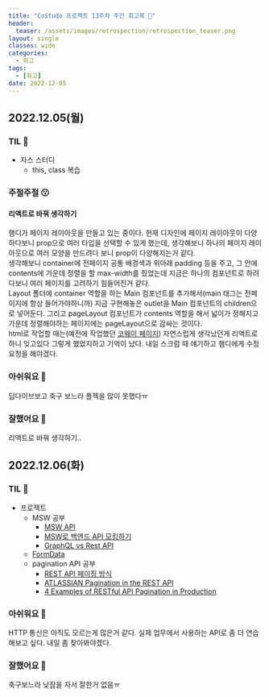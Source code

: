 ```yaml
---
title: "CoStudo 프로젝트 13주차 주간 회고록 🙂"
header:
  teaser: /assets/images/retrospection/retrospection_teaser.png
layout: single
classes: wide
categories:
  - 회고
tags:
  - [회고]
date: 2022-12-05
---
```


## 2022.12.05(월)

### TIL 🧐

- 자스 스터디
  - this, class 복습

### 주절주절 😗

#### 리액트로 바꿔 생각하기

햄디가 페이지 레이아웃을 만들고 있는 중이다. 현재 디자인에 페이지 레이아웃이 다양하다보니 prop으로 여러 타입을 선택할 수 있게 했는데, 생각해보니 하나의 페이지 레이아웃으로 여러 모양을 만드려다 보니 prop이 다양해지는거 같다.  
생각해보니 container에 전페이지 공통 배경색과 위아래 padding 등을 주고, 그 안에 contents에 가운데 정렬을 할 max-width를 줬었는데 지금은 하나의 컴포넌트로 하려다보니 여러 페이지를 고려하기 힘들어진거 같다.  
Layout 폴더에 container 역할을 하는 Main 컴포넌트를 추가해서(main 태그는 전페이지에 항상 들어가야하니까) 지금 구현해놓은 outlet을 Main 컴포넌트의 children으로 넣어둔다. 그리고 pageLayout 컴포넌트가 contents 역할을 해서 넓이가 정해지고 가운데 정렬해야하는 페이지에는 pageLayout으로 감싸는 것이다.  
html로 작업할 때는(예전에 작업했던 [코웨이 페이지](https://www.coway.com/cowayservice/mattress/info)) 자연스럽게 생각났던게 리액트로 하니 잊고있다 그렇게 했었지하고 기억이 났다. 내일 스크럼 때 얘기하고 햄디에게 수정 요청을 해야겠다.

### 아쉬워요 🙁

딥다이브보고 축구 보느라 플젝을 많이 못했다ㅠ

### 잘했어요 🙂

리액트로 바꿔 생각하기..

## 2022.12.06(화)

### TIL 🧐

- 프로젝트
  - MSW 공부
    - [MSW API](https://mswjs.io/docs/basics)
    - [MSW로 백엔드 API 모킹하기](https://www.daleseo.com/mock-service-worker/)
    - [GraphQL vs Rest API](https://choseongho93.tistory.com/320)
  - [FormData](https://inpa.tistory.com/entry/JS-%F0%9F%93%9A-FormData-%EC%A0%95%EB%A6%AC-fetch-api)
  - pagination API 공부
    - [REST API 페이징 방식](https://datajoy.tistory.com/232)
    - [ATLASSIAN Pagination in the REST API](https://developer.atlassian.com/server/confluence/pagination-in-the-rest-api/)
    - [4 Examples of RESTful API Pagination in Production](https://nordicapis.com/4-examples-of-restful-api-pagination-in-production/)

### 아쉬워요 🙁

HTTP 통신은 아직도 모르는게 많은거 같다. 실제 업무에서 사용하는 API로 좀 더 연습해보고 싶다. 내일 좀 찾아봐야겠다.

### 잘했어요 🙂

축구보느라 낮잠을 자서 잘한거 없음ㅠ
